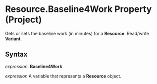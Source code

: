 
# Resource.Baseline4Work Property (Project)

Gets or sets the baseline work (in minutes) for a  **Resource**. Read/write **Variant**.


## Syntax

 _expression_. **Baseline4Work**

 _expression_ A variable that represents a **Resource** object.

